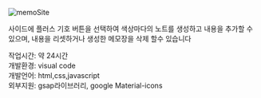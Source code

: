 ![memoSite](https://user-images.githubusercontent.com/52130444/155481627-c15a67ae-0d32-4e9f-9bbf-6483114790e6.gif)

사이드에 플러스 기호 버튼을 선택하여 색상마다의 노트를 생성하고 내용을 추가할 수 있으며, 내용을 리셋하거나 생성한 메모장을 삭제 할수 있습니다

작업시간: 약 24시간 <br>
개발환경: visual code <br>
개발언어: html,css,javascript <br>
외부지원: gsap라이브러리, google Material-icons
